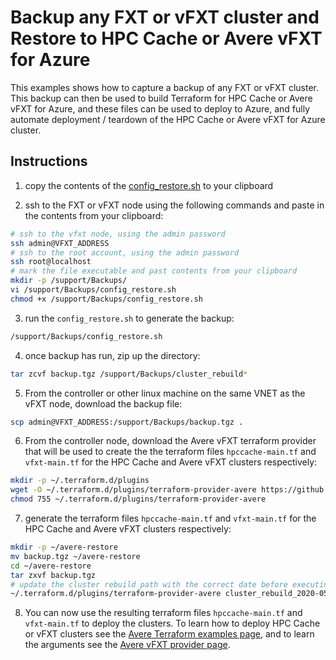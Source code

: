 # Backup any FXT or vFXT cluster and Restore to HPC Cache or Avere vFXT for Azure

This examples shows how to capture a backup of any FXT or vFXT cluster.  This backup can then be used to build Terraform for HPC Cache or Avere vFXT for Azure, and these files can be used to deploy to Azure, and fully automate deployment / teardown of the HPC Cache or Avere vFXT for Azure cluster.

## Instructions

1. copy the contents of the [config_restore.sh](https://raw.githubusercontent.com/Azure/Avere/main/src/terraform/examples/backuprestore/config_restore.sh) to your clipboard

2. ssh to the FXT or vFXT node using the following commands and paste in the contents from your clipboard:
```bash
# ssh to the vfxt node, using the admin password
ssh admin@VFXT_ADDRESS
# ssh to the root account, using the admin password
ssh root@localhost
# mark the file executable and past contents from your clipboard
mkdir -p /support/Backups/
vi /support/Backups/config_restore.sh 
chmod +x /support/Backups/config_restore.sh
```

3. run the `config_restore.sh` to generate the backup:
```bash
/support/Backups/config_restore.sh
```

4. once backup has run, zip up the directory:
```bash
tar zcvf backup.tgz /support/Backups/cluster_rebuild*
```

5. From the controller or other linux machine on the same VNET as the vFXT node, download the backup file:
```bash
scp admin@VFXT_ADDRESS:/support/Backups/backup.tgz .
```

6. From the controller node, download the Avere vFXT terraform provider that will be used to create the the terraform files `hpccache-main.tf` and `vfxt-main.tf` for the HPC Cache and Avere vFXT clusters respectively:
```bash
mkdir -p ~/.terraform.d/plugins
wget -O ~/.terraform.d/plugins/terraform-provider-avere https://github.com/Azure/Avere/releases/download/tfprovider_v0.9.28/terraform-provider-avere
chmod 755 ~/.terraform.d/plugins/terraform-provider-avere
```

7. generate the terraform files `hpccache-main.tf` and `vfxt-main.tf` for the HPC Cache and Avere vFXT clusters respectively:
```bash
mkdir -p ~/avere-restore
mv backup.tgz ~/avere-restore
cd ~/avere-restore
tar zxvf backup.tgz
# update the cluster rebuild path with the correct date before executing
~/.terraform.d/plugins/terraform-provider-avere cluster_rebuild_2020-05-04_17_30_00
```

8. You can now use the resulting terraform files `hpccache-main.tf` and `vfxt-main.tf` to deploy the clusters.  To learn how to deploy HPC Cache or vFXT clusters see the [Avere Terraform examples page](https://github.com/Azure/Avere/tree/main/src/terraform), and to learn the arguments see the [Avere vFXT provider page](https://github.com/Azure/Avere/tree/main/src/terraform/providers/terraform-provider-avere).
